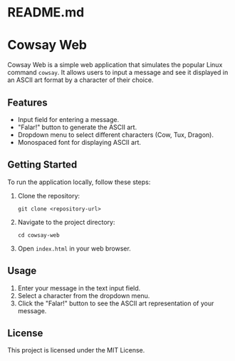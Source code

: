 # README.md

# Cowsay Web

Cowsay Web is a simple web application that simulates the popular Linux command `cowsay`. It allows users to input a message and see it displayed in an ASCII art format by a character of their choice.

## Features

- Input field for entering a message.
- "Falar!" button to generate the ASCII art.
- Dropdown menu to select different characters (Cow, Tux, Dragon).
- Monospaced font for displaying ASCII art.

## Getting Started

To run the application locally, follow these steps:

1. Clone the repository:
   ```
   git clone <repository-url>
   ```

2. Navigate to the project directory:
   ```
   cd cowsay-web
   ```

3. Open `index.html` in your web browser.

## Usage

1. Enter your message in the text input field.
2. Select a character from the dropdown menu.
3. Click the "Falar!" button to see the ASCII art representation of your message.

## License

This project is licensed under the MIT License.
